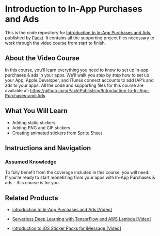 # Introduction to In-App Purchases and Ads
This is the code repository for [Introduction to In-App Purchases and Ads](https://www.packtpub.com/application-development/introduction-ios-sticker-packs-imessage-video?utm_source=github&utm_medium=repository&utm_campaign=9781789801996), published by [Packt](https://www.packtpub.com/?utm_source=github). It contains all the supporting project files necessary to work through the video course from start to finish.
## About the Video Course
In this course, you’ll learn everything you need to know to set up in-app purchases & ads in your apps. We’ll walk you step by step how to set up your App, Apple Developer, and iTunes connect accounts to add IAP’s and ads to your apps.
All the code and supporting files for this course are available at: https://github.com/PacktPublishing/Introduction-to-In-App-Purchases-and-Ads

<H2>What You Will Learn</H2>
<DIV class=book-info-will-learn-text>
<UL>
<LI>Adding static stickers 
<LI>Adding PNG and GIF stickers 
<LI>Creating animated stickers from Sprite Sheet </LI></UL></DIV>

## Instructions and Navigation
### Assumed Knowledge
To fully benefit from the coverage included in this course, you will need:<br/>
If you’re ready to start monetizing from your apps with In-App Purchases & ads - this course is for you.

   

## Related Products
* [Introduction to In-App Purchases and Ads [Video]](https://www.packtpub.com/application-development/introduction-ios-sticker-packs-imessage-video?utm_source=github&utm_medium=repository&utm_campaign=9781789801996)

* [Serverless Deep Learning with TensorFlow and AWS Lambda [Video]](https://www.packtpub.com/application-development/introduction-ios-sticker-packs-imessage-video?utm_source=github&utm_medium=repository&utm_campaign=9781789801996)

* [Introduction to iOS Sticker Packs for iMessage [Video]](https://www.packtpub.com/application-development/introduction-ios-sticker-packs-imessage-video?utm_source=github&utm_medium=repository&utm_campaign=9781789801996)

